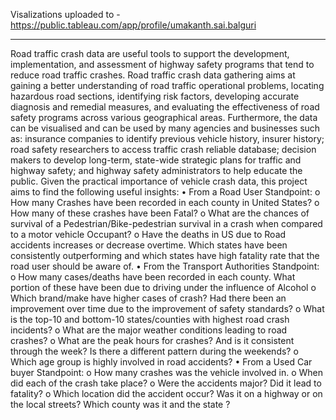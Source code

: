 Visalizations uploaded to - https://public.tableau.com/app/profile/umakanth.sai.balguri


---------------------------------
Road traffic crash data are useful tools to support the development, implementation, and assessment of highway safety programs that tend to reduce road traffic crashes. Road traffic crash data gathering aims at gaining a better understanding of road traffic operational problems, locating hazardous road sections, identifying risk factors, developing accurate diagnosis and remedial measures, and evaluating the effectiveness of road safety programs across various geographical areas. Furthermore, the data can be visualised and can be used by many agencies and businesses such as: insurance companies to identify previous vehicle history, insurer history; road safety researchers to access traffic crash reliable database; decision makers to develop long-term, state-wide strategic plans for traffic and highway safety; and highway safety administrators to help educate the public. Given the practical importance of vehicle crash data, this project aims to find the following useful insights:
•	From a Road User Standpoint:
o	How many Crashes have been recorded in each county in United States?
o	How many of these crashes have been Fatal?
o	What are the chances of survival of a Pedestrian/Bike-pedestrian survival in a crash when compared to a motor vehicle Occupant? 
o	Have the deaths in US due to Road accidents increases or decrease overtime. Which states have been consistently outperforming and which states have high fatality rate that the road user should be aware of.
•	From the Transport Authorities Standpoint:
o	How many cases/deaths have been recorded in each county. What portion of these have been due to driving under the influence of Alcohol
o	Which brand/make have higher cases of crash? Had there been an improvement over time due to the improvement of safety standards?
o	What is the top-10 and bottom-10 states/counties with highest road crash incidents?
o	What are the major weather conditions leading to road crashes?
o	What are the peak hours for crashes? And is it consistent through the week? Is there a different pattern during the weekends?
o	Which age group is highly involved in road accidents?
•	From a Used Car buyer Standpoint:
o	How many crashes was the vehicle involved in.
o	When did each of the crash take place?
o	Were the accidents major? Did it lead to fatality? 
o	Which location did the accident occur? Was it on a highway or on the local streets? Which county was it and the state ?
